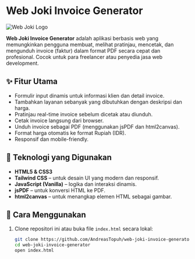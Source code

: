 # Web Joki Invoice Generator

![Web Joki Logo](https://placehold.co/150x50/gray/white?text=WEB+JOKI&font=montserrat)

**Web Joki Invoice Generator** adalah aplikasi berbasis web yang memungkinkan pengguna membuat, melihat pratinjau, mencetak, dan mengunduh invoice (faktur) dalam format PDF secara cepat dan profesional. Cocok untuk para freelancer atau penyedia jasa web development.

## ✨ Fitur Utama

- Formulir input dinamis untuk informasi klien dan detail invoice.
- Tambahkan layanan sebanyak yang dibutuhkan dengan deskripsi dan harga.
- Pratinjau real-time invoice sebelum dicetak atau diunduh.
- Cetak invoice langsung dari browser.
- Unduh invoice sebagai PDF (menggunakan jsPDF dan html2canvas).
- Format harga otomatis ke format Rupiah (IDR).
- Responsif dan mobile-friendly.

## 🧰 Teknologi yang Digunakan

- **HTML5 & CSS3**
- **Tailwind CSS** – untuk desain UI yang modern dan responsif.
- **JavaScript (Vanilla)** – logika dan interaksi dinamis.
- **jsPDF** – untuk konversi HTML ke PDF.
- **html2canvas** – untuk menangkap elemen HTML sebagai gambar.

## 🚀 Cara Menggunakan

1. Clone repositori ini atau buka file `index.html` secara lokal:
   ```bash
   git clone https://github.com/AndreasTopuh/web-joki-invoice-generator.git
   cd web-joki-invoice-generator
   open index.html
